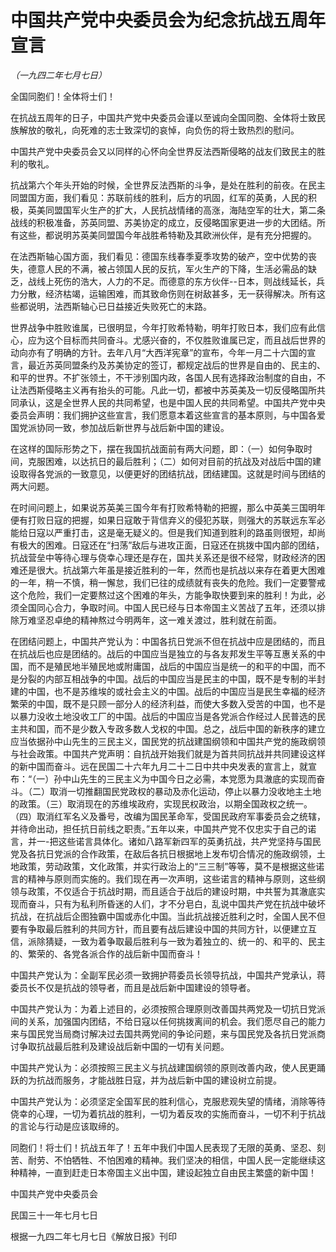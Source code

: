 # 中国共产党中央委员会为纪念抗战五周年宣言

*（一九四二年七月七日）*

全国同胞们！全体将士们！

在抗战五周年的日子，中国共产党中央委员会谨以至诚向全国同胞、全体将士致民族解放的敬礼，向死难的志士致深切的哀悼，向负伤的将士致热烈的慰问。

中国共产党中央委员会又以同样的心怀向全世界反法西斯侵略的战友们致民主的胜利的敬礼。

抗战第六个年头开始的时候，全世界反法西斯的斗争，是处在胜利的前夜。在民主同盟国方面，我们看见：苏联前线的胜利，后方的巩固，红军的英勇，人民的积极，英美同盟国军火生产的扩大，人民抗战情绪的高涨，海陆空军的壮大，第二条战线的积极准备，苏英同盟、苏美协定的成立，反侵略国家更进一步的大团结。所有这些，都说明苏英美同盟国今年战胜希特勒及其欧洲伙伴，是有充分把握的。

在法西斯轴心国方面，我们看见：德国东线春季夏季攻势的破产，空中优势的丧失，德意人民的不满，被占领国人民的反抗，军火生产的下降，生活必需品的缺乏，战线上死伤的浩大，人力的不足。而德意的东方伙伴--日本，则战线延长，兵力分散，经济枯竭，运输困难，而其致命伤则在树敌甚多，无一获得解决。所有这些都说明，法西斯轴心已日益接近失败死亡的末路。

世界战争中胜败谁属，已很明显，今年打败希特勒，明年打败日本，我们应有此信心，应为这个目标而共同奋斗。尤感兴奋的，不仅胜败谁属已定，而且战后世界的动向亦有了明确的方针。去年八月“大西洋宪章”的宣布，今年一月二十六国的宣言，最近苏英同盟条约及苏美协定的签订，都规定战后的世界是自由的、民主的、和平的世界。不扩张领土，不干涉别国内政，各国人民有选择政治制度的自由，不让法西斯侵略主义再有抬头的可能。凡此一切，都被中苏英美及一切反侵略国所共同承认，这是全世界人民的共同希望，也是中国人民的共同希望。中国共产党中央委员会声明：我们拥护这些宣言，我们愿意本着这些宣言的基本原则，与中国各爱国党派协同一致，参加战后新世界与战后新中国的建设。

在这样的国际形势之下，摆在我国抗战面前有两大问题，即：（一）如何争取时间，克服困难，以达抗日的最后胜利；（二）如何对目前的抗战及对战后中国的建设取得各党派的一致意见，以便更好的团结抗战，团结建国。这就是时间与团结的两大问题。

在时间问题上，如果说苏英美三国今年有打败希特勒的把握，那么中英美三国明年便有打败日寇的把握，如果日寇敢于背信弃义的侵犯苏联，则强大的苏联远东军必能给日寇以严重打击，这是毫无疑义的。但是我们知道到胜利的路虽则很短，却尚有极大的困难。日寇还在“扫荡”敌后与进攻正面，日寇还在挑拨中国内部的团结，抗战营垒中等待心理与侥幸心理还是存在，国共关系还是很不经常，财政经济的困难还是很大。抗战第六年虽是接近胜利的一年，然而也是抗战以来存在着更大困难的一年，稍一不慎，稍一懈怠，我们已往的成绩就有丧失的危险。我们一定要警戒这个危险，我们一定要熬过这个困难的年头，方能争取快要到来的胜利！为此，必须全国同心合力，争取时间。中国人民已经与日本帝国主义苦战了五年，还须以排除万难坚忍卓绝的精神熬过今明两年，这一难关渡过，胜利就在前面。

在团结问题上，中国共产党认为：中国各抗日党派不但在抗战中应是团结的，而且在抗战后也应是团结的。战后的中国应当是独立的与各友邦发生平等互惠关系的中国，而不是殖民地半殖民地或附庸国，战后的中国应当是统一的和平的中国，而不是分裂的内部互相战争的中国。战后的中国应当是民主的中国，既不是专制的半封建的中国，也不是苏维埃的或社会主义的中国。战后的中国应当是民生幸福的经济繁荣的中国，既不是只顾一部分人的经济利益，而使大多数入受苦的中国，也不是以暴力没收土地没收工厂的中国。战后的中国应当是各党派合作经过人民普选的民主共和国，而不是少数入专政多数人戈权的中国。总之，战后中国的新秩序的建立应当依据孙中山先生的三民主义，国民党的抗战建国纲领和中国共产党的施政纲领与社会政策。中国共产党声明：自抗战开始我们就是为首共同抗战并共同建设这样的新中国而奋斗。远在民国二十六年九月二十二日中共中央发表的宣言上，就宣布：“（一）孙中山先生的三民主义为中国今日之必需，本党愿为具澈底的实现而奋斗。（二）取消一切推翻国民党政权的暴动及赤化运动，停止以暴力没收地主土地的政策。（三）取消现在的苏维埃政府，实现民权政治，以期全国政权之统一。（四）取消红军名义及番号，改编为国民革命军，受国民政府军事委员会之统辖，并待命出动，担任抗日前线之职责。”五年以来，中国共产党不仅忠实于自己的诺言，并一-把这些诺言具体化。诸如八路军新四军的英勇抗战，共产党坚持与国民党及各抗日党派的合作政策，在敌后各抗日根据地上发布切合情况的施政纲领，土地政策，劳动政策，文化政策，并实行政治上的“三三制”等等，莫不是根据这些诺言的精神与原则而实施的。我们现在再一次声明，这些诺言的精神与原则，这些纲领与政策，不仅适合于抗战时期，而且适合于战后的建设时期，中共誓为其澈底实现而奋斗，只有为私利所昏迷的人们，才不分皂白，乱说中国共产党在抗战中破坏抗战，在抗战后企图独霸中国或赤化中国。当此抗战接近胜利之时，全国人民不但要有争取最后胜利的共同方针，而且要有战后建设中国的共同方针，以便建立互信，派除猜疑，一致为着争取最后胜利与一致为着独立的、统一的、和平的、民主的、繁荣的、各党各派合作的战后新中国而奋斗！

中国共产党认为：全副军民必须一致拥护蒋委员长领导抗战，中国共产党承认，蒋委员长不仅是抗战的领导者，而且是战后新中国建设的领导者。

中国共产党认为：为着上述目的，必须按照合理原则改善国共两党及一切抗日党派间的关系，加强国内团结，不给日寇以任何挑拨离间的机会。我们愿尽自己的能力来与国民党当局商讨解决过去国共两党间的争论问题，来与国民党及各抗日党派商讨争取抗战最后胜利及建设战后新中国的一切有关问题。

中国共产党认为：必须按照三民主义与抗战建国纲领的原则改善内政，使人民更踊跃的为抗战而服务，才能战胜日寇，并为战后新中国的建设树立前提。

中国共产党认为：必须坚定全国军民的胜利信心，克服悲观失望的情绪，消除等待侥幸的心理，一切为着抗战的胜利，一切为着反攻的实施而奋斗，一切不利于抗战的言论与行动是应该取缔的。

同胞们！将士们！抗战五年了！五年中我们中国人民表现了无限的英勇、坚忍、刻苦、耐劳、不怕牺牲、不怕困难的精神。我们坚决的相信，中国人民一定能继续这种精神，一直到赶走日本帝国主义出中国，建设起独立自由民主繁盛的新中国！

中国共产党中央委员会

民国三十一年七月七日

根据一九四二年七月七日《解放日报》刊印